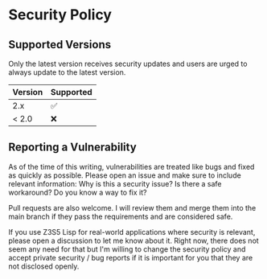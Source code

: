 # Security Policy

## Supported Versions

Only the latest version receives security updates and users are urged to always update to the latest version.

| Version | Supported          |
| ------- | ------------------ |
| 2.x     | :white_check_mark: |
| < 2.0   | :x:                |

## Reporting a Vulnerability

As of the time of this writing, vulnerabilities are treated like bugs and fixed as quickly as possible. Please open an issue and make sure to include relevant information: Why is this a security issue? Is there a safe workaround? Do you know a way to fix it?

Pull requests are also welcome. I will review them and merge them into the main branch if they pass the requirements and are considered safe.

If you use Z3S5 Lisp for real-world applications where security is relevant, please open a discussion to let me know about it. Right now, there does not seem any need for that but I'm willing to change the security policy and accept private security / bug reports if it is important for you that they are not disclosed openly.
